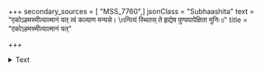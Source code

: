 +++
secondary_sources = [ "MSS_7760",]
jsonClass = "Subhaashita"
text = "एकोऽहमस्मीत्यात्मानं यत् त्वं कल्याण मन्यसे।  \nनित्यं स्थितस् ते हृद्येष पुण्यपापेक्षिता मुनिः॥"
title = "एकोऽहमस्मीत्यात्मानं यत्"

+++

<details><summary>Text</summary>

एकोऽहमस्मीत्यात्मानं यत् त्वं कल्याण मन्यसे।  
नित्यं स्थितस् ते हृद्येष पुण्यपापेक्षिता मुनिः॥
</details>
